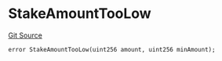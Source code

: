 # StakeAmountTooLow
[Git Source](https://github.com-VargaElod23/Lara-staking/liquid-staking/blob/93907a3b8fb9a6839cf7eb3e681388f7e558b230/contracts/libs/SharedErrors.sol)


```solidity
error StakeAmountTooLow(uint256 amount, uint256 minAmount);
```

